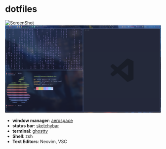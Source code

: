 # dotfiles

![ScreenShot](./assets/screenshot1.png)
![ScreenShot](./assets/screenshot2.png)


- **window manager**: [aerospace](https://github.com/nikitabobko/AeroSpace)
- **status bar**: [sketchybar](https://github.com/FelixKratz/SketchyBar)
- **terminal**: [ghostty](https://github.com/ghostty-org/ghostty)
- **Shell**: zsh
- **Text Editors**: Neovim, VSC

